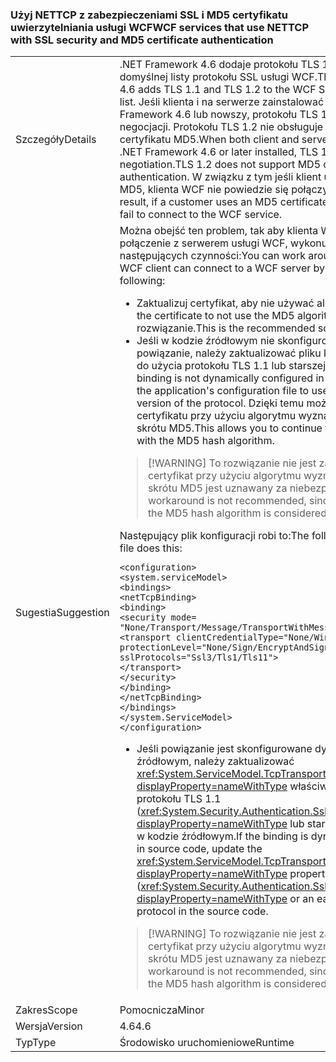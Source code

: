 ### <a name="wcf-services-that-use-nettcp-with-ssl-security-and-md5-certificate-authentication"></a><span data-ttu-id="6579c-101">Użyj NETTCP z zabezpieczeniami SSL i MD5 certyfikatu uwierzytelniania usługi WCF</span><span class="sxs-lookup"><span data-stu-id="6579c-101">WCF services that use NETTCP with SSL security and MD5 certificate authentication</span></span>

|   |   |
|---|---|
|<span data-ttu-id="6579c-102">Szczegóły</span><span class="sxs-lookup"><span data-stu-id="6579c-102">Details</span></span>|<span data-ttu-id="6579c-103">.NET Framework 4.6 dodaje protokołu TLS 1.1 i TLS 1.2 do domyślnej listy protokołu SSL usługi WCF.</span><span class="sxs-lookup"><span data-stu-id="6579c-103">The .NET Framework 4.6 adds TLS 1.1 and TLS 1.2 to the WCF SSL default protocol list.</span></span> <span data-ttu-id="6579c-104">Jeśli klienta i na serwerze zainstalować program .NET Framework 4.6 lub nowszy, protokołu TLS 1.2 jest używany dla negocjacji. Protokołu TLS 1.2 nie obsługuje uwierzytelnianie certyfikatu MD5.</span><span class="sxs-lookup"><span data-stu-id="6579c-104">When both client and server machines have the .NET Framework 4.6 or later installed, TLS 1.2 is used for negotiation.TLS 1.2 does not support MD5 certificate authentication.</span></span> <span data-ttu-id="6579c-105">W związku z tym jeśli klient używa certyfikatu MD5, klienta WCF nie powiedzie się połączyć z usługą WCF.</span><span class="sxs-lookup"><span data-stu-id="6579c-105">As a result, if a customer uses an MD5 certificate, the WCF client will fail to connect to the WCF service.</span></span>|
|<span data-ttu-id="6579c-106">Sugestia</span><span class="sxs-lookup"><span data-stu-id="6579c-106">Suggestion</span></span>|<span data-ttu-id="6579c-107">Można obejść ten problem, tak aby klienta WCF można połączenie z serwerem usługi WCF, wykonując jedną z następujących czynności:</span><span class="sxs-lookup"><span data-stu-id="6579c-107">You can work around this issue so that a WCF client can connect to a WCF server by doing any of the following:</span></span><ul><li><span data-ttu-id="6579c-108">Zaktualizuj certyfikat, aby nie używać algorytmu MD5.</span><span class="sxs-lookup"><span data-stu-id="6579c-108">Update the certificate to not use the MD5 algorithm.</span></span> <span data-ttu-id="6579c-109">Jest to zalecane rozwiązanie.</span><span class="sxs-lookup"><span data-stu-id="6579c-109">This is the recommended solution.</span></span></li><li><span data-ttu-id="6579c-110">Jeśli w kodzie źródłowym nie skonfigurowano dynamicznie powiązanie, należy zaktualizować pliku konfiguracji aplikacji do użycia protokołu TLS 1.1 lub starszej wersji protokołu.</span><span class="sxs-lookup"><span data-stu-id="6579c-110">If the binding is not dynamically configured in source code, update the application's configuration file to use TLS 1.1 or an earlier version of the protocol.</span></span> <span data-ttu-id="6579c-111">Dzięki temu można nadal używać certyfikatu przy użyciu algorytmu wyznaczania wartości skrótu MD5.</span><span class="sxs-lookup"><span data-stu-id="6579c-111">This allows you to continue to use a certificate with the MD5 hash algorithm.</span></span></li></ul> <blockquote> [!WARNING] <span data-ttu-id="6579c-112">To rozwiązanie nie jest zalecane, ponieważ certyfikat przy użyciu algorytmu wyznaczania wartości skrótu MD5 jest uznawany za niebezpieczne.</span><span class="sxs-lookup"><span data-stu-id="6579c-112">This workaround is not recommended, since a certificate with the MD5 hash algorithm is considered insecure.</span></span></blockquote> <span data-ttu-id="6579c-113">Następujący plik konfiguracji robi to:</span><span class="sxs-lookup"><span data-stu-id="6579c-113">The following configuration file does this:</span></span><pre><code class="language-xml">&lt;configuration&gt;&#13;&#10;&lt;system.serviceModel&gt;&#13;&#10;&lt;bindings&gt;&#13;&#10;&lt;netTcpBinding&gt;&#13;&#10;&lt;binding&gt;&#13;&#10;&lt;security mode= &quot;None/Transport/Message/TransportWithMessageCredential&quot; &gt;&#13;&#10;&lt;transport clientCredentialType=&quot;None/Windows/Certificate&quot;&#13;&#10;protectionLevel=&quot;None/Sign/EncryptAndSign&quot;&#13;&#10;sslProtocols=&quot;Ssl3/Tls1/Tls11&quot;&gt;&#13;&#10;&lt;/transport&gt;&#13;&#10;&lt;/security&gt;&#13;&#10;&lt;/binding&gt;&#13;&#10;&lt;/netTcpBinding&gt;&#13;&#10;&lt;/bindings&gt;&#13;&#10;&lt;/system.ServiceModel&gt;&#13;&#10;&lt;/configuration&gt;&#13;&#10;</code></pre><ul><li><span data-ttu-id="6579c-114">Jeśli powiązanie jest skonfigurowane dynamicznie w kodzie źródłowym, należy zaktualizować <xref:System.ServiceModel.TcpTransportSecurity.SslProtocols?displayProperty=nameWithType> właściwości do użycia protokołu TLS 1.1 (<xref:System.Security.Authentication.SslProtocols.Tls11?displayProperty=nameWithType> lub starsza wersja protokołu w kodzie źródłowym.</span><span class="sxs-lookup"><span data-stu-id="6579c-114">If the binding is dynamically configured in source code, update the <xref:System.ServiceModel.TcpTransportSecurity.SslProtocols?displayProperty=nameWithType> property to use TLS 1.1 (<xref:System.Security.Authentication.SslProtocols.Tls11?displayProperty=nameWithType> or an earlier version of the protocol in the source code.</span></span></li></ul> <blockquote> [!WARNING] <span data-ttu-id="6579c-115">To rozwiązanie nie jest zalecane, ponieważ certyfikat przy użyciu algorytmu wyznaczania wartości skrótu MD5 jest uznawany za niebezpieczne.</span><span class="sxs-lookup"><span data-stu-id="6579c-115">This workaround is not recommended, since a certificate with the MD5 hash algorithm is considered insecure.</span></span></blockquote> |
|<span data-ttu-id="6579c-116">Zakres</span><span class="sxs-lookup"><span data-stu-id="6579c-116">Scope</span></span>|<span data-ttu-id="6579c-117">Pomocnicza</span><span class="sxs-lookup"><span data-stu-id="6579c-117">Minor</span></span>|
|<span data-ttu-id="6579c-118">Wersja</span><span class="sxs-lookup"><span data-stu-id="6579c-118">Version</span></span>|<span data-ttu-id="6579c-119">4.6</span><span class="sxs-lookup"><span data-stu-id="6579c-119">4.6</span></span>|
|<span data-ttu-id="6579c-120">Typ</span><span class="sxs-lookup"><span data-stu-id="6579c-120">Type</span></span>|<span data-ttu-id="6579c-121">Środowisko uruchomieniowe</span><span class="sxs-lookup"><span data-stu-id="6579c-121">Runtime</span></span>|


